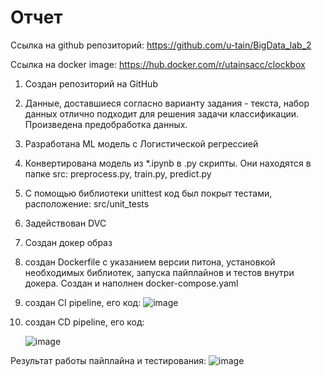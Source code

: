 # Отчет
Ссылка на github репозиторий: https://github.com/u-tain/BigData_lab_2

Ссылка на docker image: https://hub.docker.com/r/utainsacc/clockbox

1. Создан репозиторий на GitHub
2. Данные, доставшиеся согласно варианту задания - текста, набор данных отлично подходит для решения задачи классификации. Произведена предобработка данных.
3. Разработана ML модель с Логистической регрессией
4. Конвертирована модель из *.ipynb в .py скрипты. 
   Они находятся в папке src: preprocess.py, train.py, predict.py
6. С помощью библиотеки unittest код был покрыт тестами, расположение: src/unit_tests
7. Задействован DVC 
8. Создан докер образ
9. создан Dockerfile с указанием версии питона, установкой необходимых библиотек, запуска пайплайнов и тестов внутри докера. Создан и наполнен docker-compose.yaml
10. создан CI pipeline, его код: 
   ![image](https://github.com/u-tain/BigData_lab_1/assets/43996253/c3306b11-6f27-4de9-a17f-1829e92d7813)

11. создан CD pipeline, его код: 

    ![image](https://github.com/u-tain/BigData_lab_1/assets/43996253/e288aa5f-316f-42d3-955a-5f53a3e94851)

Результат работы пайплайна и тестирования:
![image](https://github.com/u-tain/BigData_lab_1/assets/43996253/1e304c9f-a59d-4f9d-af88-d6545732a7b7)
